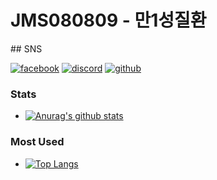 <div style="background-image:url("https://365psd.com/images/istock/previews/1015/101530599-blue-diagonal-check-plaid-seamless-pattern.jpg");">
    <h1>JMS080809 - 만1성질환</h1>
</div>
## SNS

[![facebook](https://img.shields.io/badge/facebook-1877F2?&style=for-the-badge&logo=Facebook&logoColor=FFFFFF)](https://www.facebook.com/MR.MINSUNG/)
[![discord](https://img.shields.io/badge/discord-5865F2?&style=for-the-badge&logo=Discord&logoColor=FFFFFF)](https://discord.gg/8e832MPwSD/)
[![github](https://img.shields.io/badge/-github-000000?style=for-the-badge&logo=Github&logoColor=FFFFFF)](https://github.com/jms080809)

### Stats
- [![Anurag's github stats](https://github-readme-stats.vercel.app/api?username=jms080809)](https://github.com/anuraghazra/github-readme-stats)

### Most Used
- [![Top Langs](https://github-readme-stats.vercel.app/api/top-langs/?username=jms080809)](https://github.com/anuraghazra/github-readme-stats)
